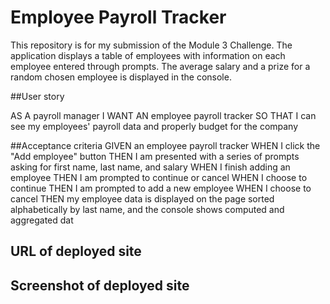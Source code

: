 # Employee Payroll Tracker
This repository is for my submission of the Module 3 Challenge. The application displays a table of employees with information on each employee entered through prompts. The average salary and a prize for a random chosen employee is displayed in the console.

##User story

AS A payroll manager
I WANT AN employee payroll tracker
SO THAT I can see my employees' payroll data and properly budget for the company

##Acceptance criteria
GIVEN an employee payroll tracker
WHEN I click the "Add employee" button
THEN I am presented with a series of prompts asking for first name, last name, and salary
WHEN I finish adding an employee
THEN I am prompted to continue or cancel
WHEN I choose to continue
THEN I am prompted to add a new employee
WHEN I choose to cancel
THEN my employee data is displayed on the page sorted alphabetically by last name, and the console shows computed and aggregated dat

## URL of deployed site

## Screenshot of deployed site